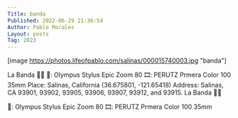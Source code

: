```yaml
---
Title: banda
Published: 2022-06-29 21:36:54
Author: Pablo Morales
Layout: posts
Tag: 2023
---
```

[image https://photos.lifeofpablo.com/salinas/000015740003.jpg "banda"]

La Banda 🎤🥁 📸: Olympus Stylus Epic Zoom 80 🎞️: PERUTZ Prmera Color 100 35mm
Place: Salinas, California (36.675801, -121.65418)
Address: Salinas, CA 93901, 93902, 93905, 93906, 93907, 93912, and 93915.
La Banda 🎤🥁

📸: Olympus Stylus Epic Zoom 80
🎞️: PERUTZ Prmera Color 100 35mm
